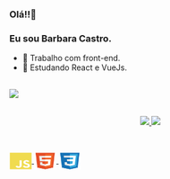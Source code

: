 ### Olá!!👋
### Eu sou Barbara Castro.

- 🔭 Trabalho com front-end.
- 🌱 Estudando React e VueJs.


 ##
 
  <div>
    <a href="https://www.linkedin.com/in/barbara-castro-61348b207/" target="_blank"><img src="https://img.shields.io/badge/-LinkedIn-%230077B5?style=for-the-badge&logo=linkedin&logoColor=white" target="_blank"></a>
  </div>
  
##

  <div align="center">
    <a href="https://github.com/barbcastro">
    <img height="150em" src="https://github-readme-stats.vercel.app/api?username=barbcastro&show_icons=true&theme=dark&include_all_commits=true&count_private=true"/>
    <img height="150em" src="https://github-readme-stats.vercel.app/api/top-langs/?username=barbcastro&layout=compact&langs_count=7&theme=dark"/> 
  </div>
  
##

  <div style="display: inline_block"><br>
    <img align="center" height="30" width="40" src="https://raw.githubusercontent.com/devicons/devicon/master/icons/javascript/javascript-plain.svg">
    <img align="center" height="30" width="40" src="https://raw.githubusercontent.com/devicons/devicon/master/icons/html5/html5-original.svg">
    <img align="center" height="30" width="40" src="https://raw.githubusercontent.com/devicons/devicon/master/icons/css3/css3-original.svg">
  </div>

##
